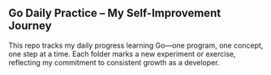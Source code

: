 
## Go Daily Practice – My Self-Improvement Journey

This repo tracks my daily progress learning Go—one program, one concept, one step at a time. Each folder marks a new experiment or exercise, reflecting my commitment to consistent growth as a developer.
